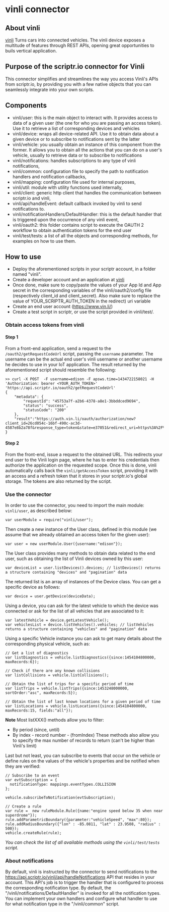 # vinli connector
## About vinli
[vinli](http://www.vin.li) Turns cars into connected vehicles. The vinli device exposes a multitude of features through REST APIs, opening great opportunities to buils vertical application.

## Purpose of the scriptr.io connector for Vinli
This connector simplifies and streamlines the way you access Vinli's APIs from scriptr.io, by providing you with a few native objects that you can seamlessly integrate into your own scripts.

## Components
- vinli/user: this is the main object to interact with. It provides access to data of a given user (the one for who you are passing an access token). Use it to retrieve a list of corresponding devices and vehicles
- vinli/device: wraps all device-related API. Use it to obtain data about a given device or to subscribe to notifications sent by the latter
- vinli/vehicle: you usually obtain an instance of this component from the former. It allows you to obtain all the actions that you can do on a user's vehicle, usually to retrieve data or to subscribe to notifications
- vinli/notifications: handles subscriptions to any type of vinli notifications, 
- vinli/common: configuration file to specify the path to notification handlers and notification callbacks,
- vinli/mapping: configuration file used for internal purposes,
- vinli/util: module with utility functions used internally,
- vinli/client: generic http client that handles the communication between scriptr.io and vinli,
- vinli/api/handleEvent: default callback invoked by vinli to send notifications to.
- vinli/notificationHandlers/DefaultHandler: this is the default handler that is triggered upon the occurrence of any
vinli event, 
- vinli/oauth2: this folder contains script to execute the OAUTH 2 workflow to obtain authentication tokens for the end user
- vinli/test/tests: a list of all the objects and corresponding methods, for examples on how to use them.

## How to use
- Deploy the aforementioned scripts in your scriptr account, in a folder named "vinli".
- Create a developer account and an application at [vinli](https://dev.vin.li)
- Once done, make sure to copy/paste the values of your App Id and App secret in the corresponding variables of the vinli/oauth2/config file (respectively client_id and client_secret). Also make sure to replace the value of YOUR_SCRIPTR_AUTH_TOKEN in the redirect)
uri variable
- Create an end user account (https://www.vin.li/)  
- Create a test script in scriptr, or use the script provided in vinli/test/. 

### Obtain access tokens from vinli

#### Step 1
From a front-end application, send a request to the ```/oauth2/getRequestCodeUrl``` script, passing the ```username``` parameter. 
The username can be the actual end user's vinli username or another username he decides to use in your IoT application. 
The result returned by the aforementioned script should resemble the following:

```
>> curl -X POST  -F username=edison -F apsws.time=1434722158021 -H 'Authorization: bearer <YOUR_AUTH_TOKEN>' 'https://api.scriptr.io/oauth2/getRequestCodeUrl'
{
	"metadata": {
		"requestId": "45753a7f-a2b6-4378-a8e1-3bbddced9694",
		"status": "success",
		"statusCode": "200"
	},
	"result":"https://auth.vin.li/oauth/authorization/new?client_id=26cd054c-16bf-490c-ac3d-4587e8b2a78f&response_type=token&state=e37051&redirect_uri=https%3A%2F%2Fapi.scriptr.io%2Fvinli%2Foauth2%2FgetAccessToken%3Fauth_token%3DRzH1KlYwQxc4Gg%3D%3D"
}
```
#### Step 2

From the front-end, issue a request to the obtained URL. This redirects your end user to the Vinli login page, 
where he has to enter his credentials then authorize the application on the requested scope. 
Once this is done, vinli automatically calls back the ```vinli/getAccessToken``` script, providing it with an access and a refresh token
 that it stores in your scriptr.io's global storage. The tokens are also returned by the script.

### Use the connector

In order to use the connector, you need to import the main module: ```vinli/user```, as described below:
```
var userModule = require("vinli/user");
```
Then create a new instance of the User class, defined in this module (we assume that we already obtained an access token for the given user):
```
var user = new userModule.User({username:"edison"});  
```
The User class provides many methods to obtain data related to the end user, such as obtaining the list of Vinli devices owned by this user:
```
var deviceList = user.listDevices().devices; // listDevices() returns a structure containing "devices" and "pagination" data
```
The returned list is an array of instances of the Device class. You can get a specific device as follows:
```
var device = user.getDevice(deviceData);
```
Using a device, you can ask for the latest vehicle to which the device was connected or ask for the list of all vehicles that are associated to it:
```
var latestVehicle = device.getLatestVehicle();
var vehiclesList = device.listVehicles().vehicles; // listVehicles returns a structure containing "vehicles" and "pagination" data
```
Using a specific Vehicle instance you can ask to get many details about the corresponding physical vehicle, such as:
```
// Get a list of diagnostics
var listDiagnostics = vehicle.listDiagnostics({since:1454104800000, maxRecords:6});

// Check if there are any known collisions
var listCollisions = vehicle.listCollisions();

// Obtain the list of trips for a specific period of time
var listTrips = vehicle.listTrips({since:1453248000000, sortOrder:"asc", maxRecords:5});

// Obtain the list of last known locations for a given period of time
var listLocations = vehicle.listLocations({since:1454104800000, maxRecords:15, fields:"all"});
```
**Note** Most listXXX() methods allow you to filter:
- By period (since, until)
- By index - record number - (fromIndex)
These methods also allow you to specify the max number of records to return (can't be higher than Vinli's limit)  

Last but not least, you can subscribe to events that occur on the vehicle or define rules on the values of the vehicle's properties and be notified when they are verified:
```
// Subscribe to an event
var evtSubscription = {
  notificationType: mappings.eventTypes.COLLISION
};
      
vehicle.subscribeToNotification(evtSubscription);

// Create a rule
var rule =  new ruleModule.Rule({name:"engine speed below 35 when near superdrome"});
rule.addParametricBoundary({parameter:"vehicleSpeed", "max":80});
rule.addRadiusBoundary({"lon" : -85.0811, "lat" : 23.9508, "radius" : 500});
vehicle.createRule(rule);
```

*You can check the list of all available methods using the ```vinli/test/tests``` script.*

### About notifications
By default, vinli is instructed by the connector to send notifications to the https://api.scriptr.io/vinli/api/handleNotifications API 
that resides in your account. This API's job is to trigger the handler that is configured to process the corresponding notification type.
By default, the "/vinli/notifications/DefaultHandler" is invoked for all the notification types. You can implement your own handlers 
and configure what handler to use for what notification type in the "/vinli/common" script.
